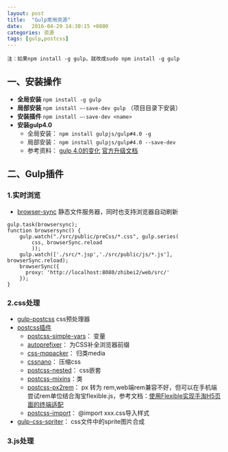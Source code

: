 ```yaml
---
layout: post
title:  "Gulp常用资源"
date:   2016-04-29 14:30:15 +0800
categories: 资源 
tags: [gulp,postcss]
---
```

`注：如果npm install -g gulp，就改成sudo npm install -g gulp`

## 一、安装操作
* **全局安装** `npm install -g gulp`
* **局部安装** `npm install –-save-dev gulp` （项目目录下安装）
* **安装插件** `npm install —-save-dev <name>`
* **安装gulp4.0** 
    * 全局安装： `npm install gulpjs/gulp#4.0 -g`
    * 局部安装： `npm install gulpjs/gulp#4.0 --save-dev`
    * 参考资料： [gulp 4.0的变化](http://www.alloyteam.com/2015/07/update-your-gulp/)     [官方升级文档](https://github.com/gulpjs/gulp/blob/4.0/CHANGELOG.md)

## 二、Gulp插件

### 1.实时浏览

* [browser-sync](https://www.npmjs.com/package/browser-sync) 静态文件服务器，同时也支持浏览器自动刷新 

```
gulp.task(browsersync);
function browsersync() {
    gulp.watch("./src/public/preCss/*.css", gulp.series(
        css, browserSync.reload
        ));
    gulp.watch(['./src/*.jsp','./src/public/js/*.js'], browserSync.reload);
    browserSync({ 
      proxy: 'http://localhost:8080/zhibei2/web/src/'
    });
}
```

### 2.css处理
* [gulp-postcss](https://github.com/postcss/postcss) css预处理器
* [postcss插件](http://postcss.parts/)    
    - [postcss-simple-vars](https://github.com/postcss/postcss-simple-vars)： 变量
    - [autoprefixer](https://github.com/postcss/autoprefixer)： 为CSS补全浏览器前缀
    - [css-mqpacker](https://github.com/hail2u/node-css-mqpacker)： 归类media
    - [cssnano](http://cssnano.co/)： 压缩css
    - [postcss-nested](https://github.com/postcss/postcss-nested)： css嵌套
    - [postcss-mixins](https://github.com/postcss/postcss-mixins)：类
    - [postcss-px2rem](https://www.npmjs.com/package/px2rem)： px 转为 rem,web端rem兼容不好，但可以在手机端尝试rem单位结合淘宝flexible.js，参考文档：[使用Flexible实现手淘H5页面的终端适配](http://www.tuicool.com/articles/nmm6reE)
    - [postcss-import](https://github.com/postcss/postcss-import)： @import xxx.css导入样式
* [gulp-css-spriter](http://www.codes51.com/article/detail_117947.html)： css文件中的sprite图片合成

### 3.js处理






    

